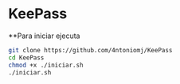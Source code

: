 # KeePass
**Para iniciar ejecuta
```bash
git clone https://github.com/4ntoniomj/KeePass
cd KeePass
chmod +x ./iniciar.sh
./iniciar.sh
```
